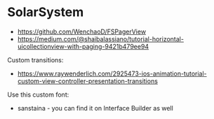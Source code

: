 # SolarSystem


* https://github.com/WenchaoD/FSPagerView
* https://medium.com/@shaibalassiano/tutorial-horizontal-uicollectionview-with-paging-9421b479ee94

Custom transitions:
 
 * https://www.raywenderlich.com/2925473-ios-animation-tutorial-custom-view-controller-presentation-transitions
 
Use this custom font:
 * sanstaina - you can find it on Interface Builder as well
